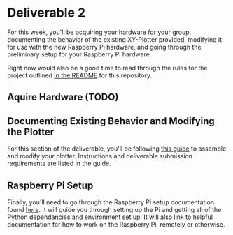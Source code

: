 # Deliverable 2

[//]: # (TODO: Ask herring what "Students make attendance sheet" means, if it's required in these deliverable instructions)
For this week, you'll be acquiring your hardware for your group, documenting the behavior of the existing XY-Plotter provided, modifying it for use with the new Raspberry Pi hardware, and going through the preliminary setup for your Raspberry Pi hardware. 

Right now would also be a good time to read through the rules for the project outlined [in the README](../README.md) for this repository.

## Aquire Hardware (TODO)

[//]: # (TODO: Document acquiring hardware instructions when information becomes available)

## Documenting Existing Behavior and Modifying the Plotter

For this section of the deliverable, you'll be following [this guide](./setup/plotter_setup.md) to assemble and modify your plotter. Instructions and deliverable submission requirements are listed in the guide.

## Raspberry Pi Setup

Finally, you'll need to go through the Raspberry Pi setup documentation found [here](setup/pi_setup.md). It will guide you through setting up the Pi and getting all of the Python dependancies and environment set up. It will also link to helpful documentation for how to work on the Raspberry Pi, remotely or otherwise.